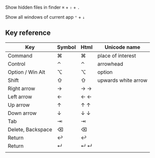 
Show hidden files in finder
`⌘` + `⇧` + `.`

Show all windows of current app
`⌃` + `↓`


## Key reference

| Key               | Symbol | Html            | Unicode name        |
| ----------------- | ------ | --------------- | ------------------- |
| Command           | ⌘      | &#8984;         | place of interest   |
| Control           | ⌃      | &#8963;         | arrowhead           |
| Option / Win Alt  | ⌥      | &#8997;         | option              |
| Shift             | ⇧      | &#8679;         | upwards white arrow |
| Right arrow       | →      | &#8594; &rarr;  |                     |
| Left arrow        | ←      | &#8592; &larr;  |                     |
| Up arrow          | ↑      | &#8593; &uarr;  |                     |
| Down arrow        | ↓      | &#8595; &darr;  |                     |
| Tab               | ⇥      | &#8677;         |                     |
| Delete, Backspace | ⌫      | &#9003;         |                     |
| Return            | ↩      | &#8617;         |                     |
| Return            | ↵      | &#8629; &crarr; |                     |
|                   |        |                 |                     |
